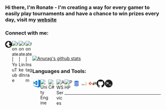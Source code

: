 ### Hi there, I'm Ronate - I'm creating a way for every gamer to easily play tournaments and have a chance to win prizes every day, visit my [website]

### Connect with me:

[<img align="left" alt="ronate.com" width="22px" src="https://raw.githubusercontent.com/iconic/open-iconic/master/svg/globe.svg" />][website]
[<img align="left" alt="ronate | YouTube" width="22px" src="https://cdn.jsdelivr.net/npm/simple-icons@v3/icons/youtube.svg" />][youtube]
[<img align="left" alt="ronate | LinkedIn" width="22px" src="https://cdn.jsdelivr.net/npm/simple-icons@v3/icons/linkedin.svg" />][linkedin]
[<img align="left" alt="ronate | Instagram" width="22px" src="https://cdn.jsdelivr.net/npm/simple-icons@v3/icons/instagram.svg" />][instagram]

<br />

[website]: https://macegames.com
[youtube]: https://www.youtube.com/channel/UCiqnEqbYkpHE2Fya_R7HYJg?view_as=subscriber
[instagram]: https://instagram.com/ronateds
[linkedin]: https://www.linkedin.com/in/ronate/

<br />

[![Anurag's github stats](https://github-readme-stats.vercel.app/api?username=ronateds&count_private=true&show_icons=true)](https://github.com/anuraghazra/github-readme-stats)

### Languages and Tools:

[<img align="left" alt="Visual Studio Code" width="26px" src="https://raw.githubusercontent.com/github/explore/80688e429a7d4ef2fca1e82350fe8e3517d3494d/topics/visual-studio-code/visual-studio-code.png" />][webdevplaylist]
[<img align="left" alt="Unity Engine" width="26px" src="https://cdn.iconscout.com/icon/free/png-256/unity-5-555544.png" />][webdevplaylist]
[<img align="left" alt="C#" width="26px" src="https://cdn.iconscout.com/icon/free/png-256/csharp-1-1175241.png" />][webdevplaylist]
[<img align="left" alt="AWS Services" width="26px" src="https://cdn.iconscout.com/icon/free/png-256/aws-1869025-1583149.png" />][webdevplaylist]
[<img align="left" alt="PHP" width="26px" src="https://cdn.iconscout.com/icon/free/png-256/php-27-226042.png" />][webdevplaylist]
[<img align="left" alt="SQL" width="26px" src="https://raw.githubusercontent.com/github/explore/80688e429a7d4ef2fca1e82350fe8e3517d3494d/topics/sql/sql.png" />][webdevplaylist]
[<img align="left" alt="MySQL" width="26px" src="https://raw.githubusercontent.com/github/explore/80688e429a7d4ef2fca1e82350fe8e3517d3494d/topics/mysql/mysql.png" />][webdevplaylist]
[<img align="left" alt="Git" width="26px" src="https://raw.githubusercontent.com/github/explore/80688e429a7d4ef2fca1e82350fe8e3517d3494d/topics/git/git.png" />][webdevplaylist]
[<img align="left" alt="GitHub" width="26px" src="https://raw.githubusercontent.com/github/explore/78df643247d429f6cc873026c0622819ad797942/topics/github/github.png" />][webdevplaylist]
[<img align="left" alt="Terminal" width="26px" src="https://raw.githubusercontent.com/github/explore/80688e429a7d4ef2fca1e82350fe8e3517d3494d/topics/terminal/terminal.png" />][webdevplaylist]

<br />
<br />

---

[webdevplaylist]: https://github.com/ronateds